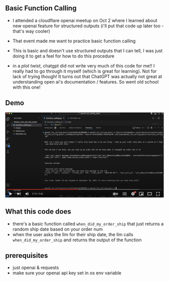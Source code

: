 ## Basic Function Calling

- I attended a cloudflare openai meetup on Oct 2 where I learned about new openai feature for structured outputs (i'll put that code up later too - that's way cooler)

- That event made me want to practice basic function calling

- This is basic and doesn't use structured outputs that I can tell, I was just doing it to get a feel for how to do this procedure

- in a *plot twist*, chatgpt did not write very much of this code for me!! I really had to go through it myself (which is great for learning). Not for lack of trying though! It turns out that ChatGPT was actually not great at understanding open ai's documentation / features. So went old school with this one! 


## Demo 
[![Watch the video](img/thumbnail.png)](https://youtu.be/VLbNAaQn5zI?si=S4SxcPJ1pxAVL8JR)

## What this code does
- there's a basic function called `when_did_my_order_ship` that just returns a random ship date based on your order num 
- when the user asks the llm for their ship date, the llm calls `when_did_my_order_ship` and returns the output of the function 

## prerequisites
- just openai & requests
- make sure your openai api key set in os env variable

